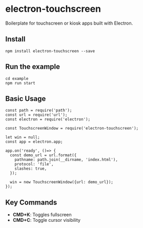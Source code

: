 # electron-touchscreen
Boilerplate for touchscreen or kiosk apps built with Electron.

## Install
```
npm install electron-touchscreen --save
```

## Run the example
```
cd example
npm run start
```

## Basic Usage
```
const path = require('path');
const url = require('url');
const electron = require('electron');

const TouchscreenWindow = require('electron-touchscreen');

let win = null;
const app = electron.app;

app.on('ready', ()=> {
  const demo_url = url.format({
    pathname: path.join(__dirname, 'index.html'),
    protocol: 'file', 
    slashes: true,
  });

  win = new TouchscreenWindow({url: demo_url});
});
```

## Key Commands
* __CMD+K__: Toggles fullscreen
* __CMD+C__: Toggle cursor visibility
